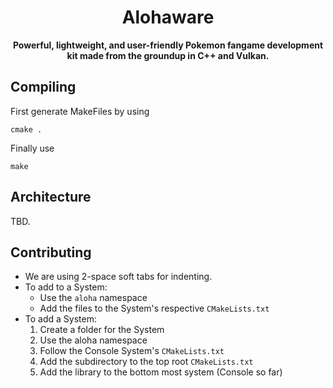 <h1 align="center">Alohaware</h1>  
<p align="center">  
 <b> Powerful, lightweight, and user-friendly Pokemon fangame development kit made from the groundup in C++ and Vulkan.</b>  
</p> 

## Compiling
First generate MakeFiles by using

```
cmake .
```

Finally use

```
make
```

## Architecture
TBD.
## Contributing
* We are using 2-space soft tabs for indenting.
* To add to a System: 
  * Use the `aloha` namespace
  * Add the files to the System's respective `CMakeLists.txt`
* To add a System:
  1. Create a folder for the System
  2. Use the aloha namespace
  3. Follow the Console System's `CMakeLists.txt`
  4. Add the subdirectory to the top root `CMakeLists.txt`
  5. Add the library to the bottom most system (Console so far)
